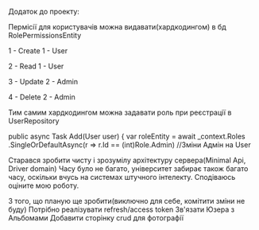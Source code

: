 Додаток до проекту:

Пермісії для користувачів можна видавати(хардкодингом) в бд RolePermissionsEntity 

1 - Create 1 - User 

2 - Read 1 - User 

3 - Update 2 - Admin 

4 - Delete 2 - Admin


Тим самим хардкодингом можна задавати роль при реєстрації в UserRepository

public async Task Add(User user) { var roleEntity = await _context.Roles .SingleOrDefaultAsync(r => r.Id == (int)Role.Admin) //Зміни Адмін на User

Старався зробити чисту і зрозумілу архітектуру сервера(Minimal Api, Driver domain) Часу було не багато, університет забирає також багато часу, оскільки вчусь на системах штучного інтелекту. Сподіваюсь оціните мою роботу.

З того, що планую ще зробити(виключно для себе, комітити зміни не буду) Потрібно реалізувати refresh/access token Зв'язати Юзера з Альбомами Добавити сторінку crud для фотографії
